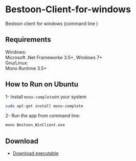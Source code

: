 
# Bestoon-Client-for-windows
Bestoon client for windows  (command line )

## Requirements
Windows:<br/>
Microsoft .Net Frameworke 3.5+, 
Windows 7+<br/>
Gnu/Linux:<br/>
Mono Runtime 3.5+

## How to Run on Ubuntu
1- Install `mono-complete`on your system<br/>
```bash
sudo apt-get install mono-complete
```
2- Run the app from command line:<br/>
```bash
mono Bestoon_WinClient.exe
```
## Download
- [Download executable](https://raw.githubusercontent.com/BakhtiariMohammad/Bestoon-Client-for-windows/master/bin/Bestoon_WinClient.zip)
